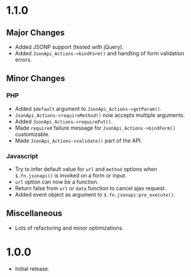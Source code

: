 # 1.1.0
## Major Changes
- Added JSONP support (tested with jQuery).
- Added `JsonApi_Actions->bindForm()` and handling of form validation errors.

## Minor Changes
### PHP
- Added `$default` argument to `JsonApi_Actions->getParam()`.
- `JsonApi_Actions->requireMethod()` now accepts multiple arguments.
- Added `JsonApi_Actions->requirePut()`.
- Made `required` failure message for `JsonApi_Actions->bindForm()`
  customizable.
- Made `JsonApi_Actions->validate()` part of the API.

### Javascript
- Try to infer default value for `url` and `method` options when
  `$.fn.jsonapi()` is invoked on a form or input.
- `url` option can now be a function.
- Return false from `url` or `data` function to cancel ajax request.
- Added event object as argument to `$.fn.jsonapi:pre_execute()`.

## Miscellaneous
- Lots of refactoring and minor optimizations.

# 1.0.0
- Initial release.